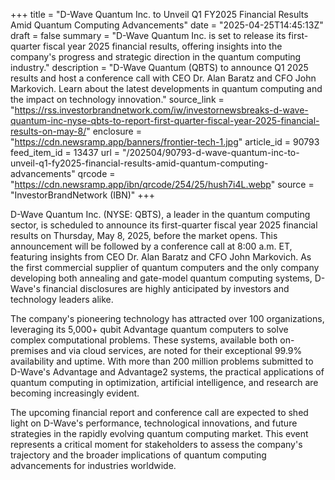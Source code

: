 +++
title = "D-Wave Quantum Inc. to Unveil Q1 FY2025 Financial Results Amid Quantum Computing Advancements"
date = "2025-04-25T14:45:13Z"
draft = false
summary = "D-Wave Quantum Inc. is set to release its first-quarter fiscal year 2025 financial results, offering insights into the company's progress and strategic direction in the quantum computing industry."
description = "D-Wave Quantum (QBTS) to announce Q1 2025 results and host a conference call with CEO Dr. Alan Baratz and CFO John Markovich. Learn about the latest developments in quantum computing and the impact on technology innovation."
source_link = "https://rss.investorbrandnetwork.com/iw/investornewsbreaks-d-wave-quantum-inc-nyse-qbts-to-report-first-quarter-fiscal-year-2025-financial-results-on-may-8/"
enclosure = "https://cdn.newsramp.app/banners/frontier-tech-1.jpg"
article_id = 90793
feed_item_id = 13437
url = "/202504/90793-d-wave-quantum-inc-to-unveil-q1-fy2025-financial-results-amid-quantum-computing-advancements"
qrcode = "https://cdn.newsramp.app/ibn/qrcode/254/25/hush7i4L.webp"
source = "InvestorBrandNetwork (IBN)"
+++

<p>D-Wave Quantum Inc. (NYSE: QBTS), a leader in the quantum computing sector, is scheduled to announce its first-quarter fiscal year 2025 financial results on Thursday, May 8, 2025, before the market opens. This announcement will be followed by a conference call at 8:00 a.m. ET, featuring insights from CEO Dr. Alan Baratz and CFO John Markovich. As the first commercial supplier of quantum computers and the only company developing both annealing and gate-model quantum computing systems, D-Wave's financial disclosures are highly anticipated by investors and technology leaders alike.</p><p>The company's pioneering technology has attracted over 100 organizations, leveraging its 5,000+ qubit Advantage quantum computers to solve complex computational problems. These systems, available both on-premises and via cloud services, are noted for their exceptional 99.9% availability and uptime. With more than 200 million problems submitted to D-Wave's Advantage and Advantage2 systems, the practical applications of quantum computing in optimization, artificial intelligence, and research are becoming increasingly evident.</p><p>The upcoming financial report and conference call are expected to shed light on D-Wave's performance, technological innovations, and future strategies in the rapidly evolving quantum computing market. This event represents a critical moment for stakeholders to assess the company's trajectory and the broader implications of quantum computing advancements for industries worldwide.</p>